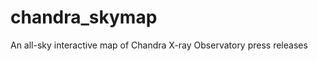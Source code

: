 chandra_skymap
==============

An all-sky interactive map of Chandra X-ray Observatory press releases
